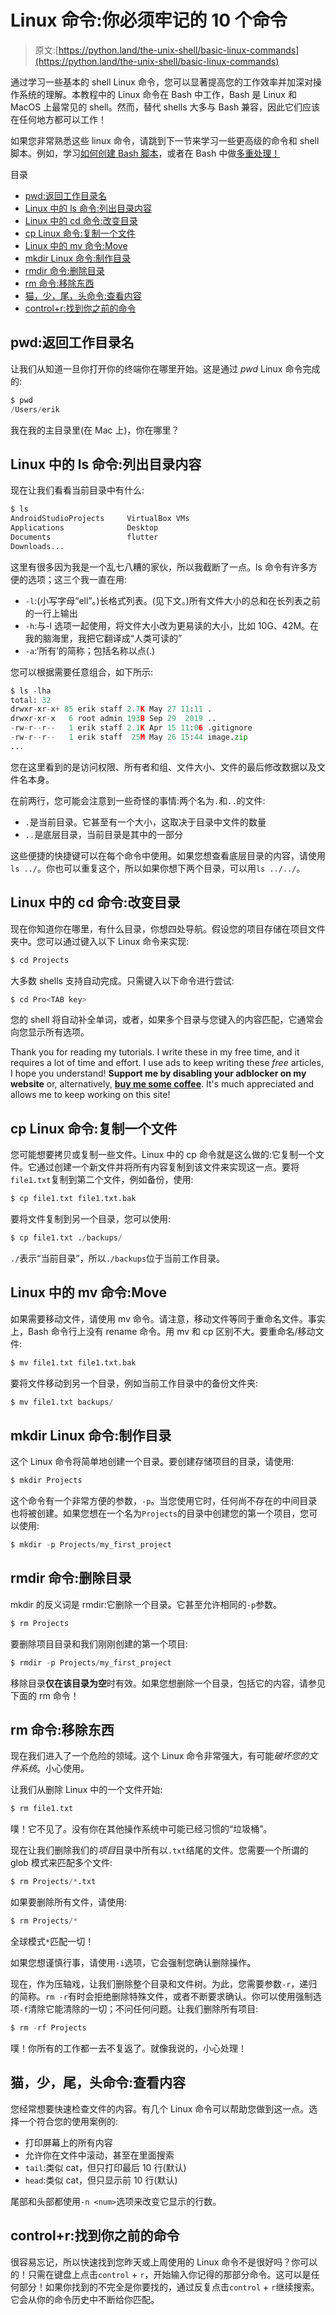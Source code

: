 # Linux 命令:你必须牢记的 10 个命令

> 原文:[https://python.land/the-unix-shell/basic-linux-commands](https://python.land/the-unix-shell/basic-linux-commands)

通过学习一些基本的 shell Linux 命令，您可以显著提高您的工作效率并加深对操作系统的理解。本教程中的 Linux 命令在 Bash 中工作，Bash 是 Linux 和 MacOS 上最常见的 shell。然而，替代 shells 大多与 Bash 兼容，因此它们应该在任何地方都可以工作！

如果您非常熟悉这些 linux 命令，请跳到下一节来学习一些更高级的命令和 shell 脚本。例如，学习[如何创建 Bash 脚本](https://python.land/the-unix-shell/creating-bash-scripts)，或者在 Bash 中做[多重处理！](https://python.land/the-unix-shell/bash-multiprocessing)

目录



*   [pwd:返回工作目录名](#pwd_%E2%80%8Areturn_working_directory_name "pwd:  return working directory name")
*   [Linux 中的 ls 命令:列出目录内容](#ls_command_in_Linux_%E2%80%8AList_directory_contents "ls command in Linux:  List directory contents")
*   [Linux 中的 cd 命令:改变目录](#cd_command_in_Linux_%E2%80%8AChange_directory "cd command in Linux:  Change directory")
*   [cp Linux 命令:复制一个文件](#cp_Linux_command_%E2%80%8ACopy_a_file "cp Linux command:  Copy a file")
*   [Linux 中的 mv 命令:Move](#mv_command_in_Linux_%E2%80%8AMove "mv command in Linux:  Move")
*   [mkdir Linux 命令:制作目录](#mkdir_Linux_command_%E2%80%8AMake_directory "mkdir Linux command:  Make directory")
*   [rmdir 命令:删除目录](#rmdir_command_Remove_directory "rmdir command: Remove directory")
*   [rm 命令:移除东西](#rm_command_remove_stuff "rm command: remove stuff")
*   [猫，少，尾，头命令:查看内容](#cat_less_tail_head_commands_View_contents "cat, less, tail, head commands: View contents")
*   [control+r:找到你之前的命令](#controlr_Find_your_previous_command "control+r: Find your previous command")



## pwd:返回工作目录名

让我们从知道一旦你打开你的终端你在哪里开始。这是通过 *pwd* Linux 命令完成的:

```py
$ pwd
/Users/erik
```

我在我的主目录里(在 Mac 上)，你在哪里？

## Linux 中的 ls 命令:列出目录内容

现在让我们看看当前目录中有什么:

```py
$ ls
AndroidStudioProjects     VirtualBox VMs
Applications              Desktop
Documents                 flutter
Downloads...
```

这里有很多因为我是一个乱七八糟的家伙，所以我截断了一点。ls 命令有许多方便的选项；这三个我一直在用:

*   `-l`:(小写字母“ell”。)长格式列表。(见下文。)所有文件大小的总和在长列表之前的一行上输出
*   `-h`:与-l 选项一起使用，将文件大小改为更易读的大小，比如 10G、42M。在我的脑海里，我把它翻译成“人类可读的”
*   `-a`:‘所有’的简称；包括名称以点(.)

您可以根据需要任意组合，如下所示:

```py
$ ls -lha
total: 32
drwxr-xr-x+ 85 erik staff 2.7K May 27 11:11 .
drwxr-xr-x   6 root admin 193B Sep 29  2019 ..
-rw-r--r--   1 erik staff 2.1K Apr 15 11:06 .gitignore
-rw-r--r--   1 erik staff  25M May 26 15:44 image.zip
...
```

您在这里看到的是访问权限、所有者和组、文件大小、文件的最后修改数据以及文件名本身。

在前两行，您可能会注意到一些奇怪的事情:两个名为`.`和`..`的文件:

*   `.`是当前目录。它甚至有一个大小，这取决于目录中文件的数量
*   `..`是底层目录，当前目录是其中的一部分

这些便捷的快捷键可以在每个命令中使用。如果您想查看底层目录的内容，请使用`ls ../`。你也可以重复这个，所以如果你想下两个目录，可以用`ls ../../`。

## Linux 中的 cd 命令:改变目录

现在你知道你在哪里，有什么目录，你想四处导航。假设您的项目存储在项目文件夹中。您可以通过键入以下 Linux 命令来实现:

```py
$ cd Projects
```

大多数 shells 支持自动完成。只需键入以下命令进行尝试:

```py
$ cd Pro<TAB key>
```

您的 shell 将自动补全单词，或者，如果多个目录与您键入的内容匹配，它通常会向您显示所有选项。

Thank you for reading my tutorials. I write these in my free time, and it requires a lot of time and effort. I use ads to keep writing these *free* articles, I hope you understand! **Support me by disabling your adblocker on my website** or, alternatively, **[buy me some coffee](https://www.buymeacoffee.com/pythonland)**. It's much appreciated and allows me to keep working on this site!

## cp Linux 命令:复制一个文件

您可能想要拷贝或复制一些文件。Linux 中的 cp 命令就是这么做的:它复制一个文件。它通过创建一个新文件并将所有内容复制到该文件来实现这一点。要将`file1.txt`复制到第二个文件，例如备份，使用:

```py
$ cp file1.txt file1.txt.bak
```

要将文件复制到另一个目录，您可以使用:

```py
$ cp file1.txt ./backups/
```

`./`表示“当前目录”，所以`./backups`位于当前工作目录。

## Linux 中的 mv 命令:Move

如果需要移动文件，请使用 mv 命令。请注意，移动文件等同于重命名文件。事实上，Bash 命令行上没有 rename 命令。用 mv 和 cp 区别不大。要重命名/移动文件:

```py
$ mv file1.txt file1.txt.bak
```

要将文件移动到另一个目录，例如当前工作目录中的备份文件夹:

```py
$ mv file1.txt backups/
```

## mkdir Linux 命令:制作目录

这个 Linux 命令将简单地创建一个目录。要创建存储项目的目录，请使用:

```py
$ mkdir Projects
```

这个命令有一个非常方便的参数，`-p`。当您使用它时，任何尚不存在的中间目录也将被创建。如果您想在一个名为`Projects`的目录中创建您的第一个项目，您可以使用:

```py
$ mkdir -p Projects/my_first_project
```

## rmdir 命令:删除目录

mkdir 的反义词是 rmdir:它删除一个目录。它甚至允许相同的`-p`参数。

```py
$ rm Projects
```

要删除项目目录和我们刚刚创建的第一个项目:

```py
$ rmdir -p Projects/my_first_project
```

移除目录**仅在该目录为空**时有效。如果您想删除一个目录，包括它的内容，请参见下面的 rm 命令！

## rm 命令:移除东西

现在我们进入了一个危险的领域。这个 Linux 命令非常强大，有可能*破坏您的文件系统*。小心使用。

让我们从删除 Linux 中的一个文件开始:

```py
$ rm file1.txt
```

噗！它不见了。没有你在其他操作系统中可能已经习惯的“垃圾桶”。

现在让我们删除我们的*项目*目录中所有以`.txt`结尾的文件。您需要一个所谓的 glob 模式来匹配多个文件:

```py
$ rm Projects/*.txt
```

如果要删除所有文件，请使用:

```py
$ rm Projects/*
```

全球模式`*`匹配一切！

如果您想谨慎行事，请使用`-i`选项，它会强制您确认删除操作。

现在，作为压轴戏，让我们删除整个目录和文件树。为此，您需要参数`-r`，递归的简称。`rm -r`有时会拒绝删除特殊文件，或者不断要求确认。你可以使用强制选项`-f`清除它能清除的一切；不问任何问题。让我们删除所有项目:

```py
$ rm -rf Projects
```

噗！你所有的工作都一去不复返了。就像我说的，小心处理！

## 猫，少，尾，头命令:查看内容

您经常想要快速检查文件的内容。有几个 Linux 命令可以帮助您做到这一点。选择一个符合您的使用案例的:

*   打印屏幕上的所有内容
*   允许你在文件中滚动，甚至在里面搜索
*   `tail`:类似 cat，但只打印最后 10 行(默认)
*   `head`:类似 cat，但只显示前 10 行(默认)

尾部和头部都使用`-n <num>`选项来改变它显示的行数。

## control+r:找到你之前的命令

很容易忘记，所以快速找到您昨天或上周使用的 Linux 命令不是很好吗？你可以的！只需在键盘上点击`control` + `r`，开始输入你记得的那部分命令。这可以是任何部分！如果你找到的不完全是你要找的，通过反复点击`control` + `r`继续搜索。它会从你的命令历史中不断给你匹配。